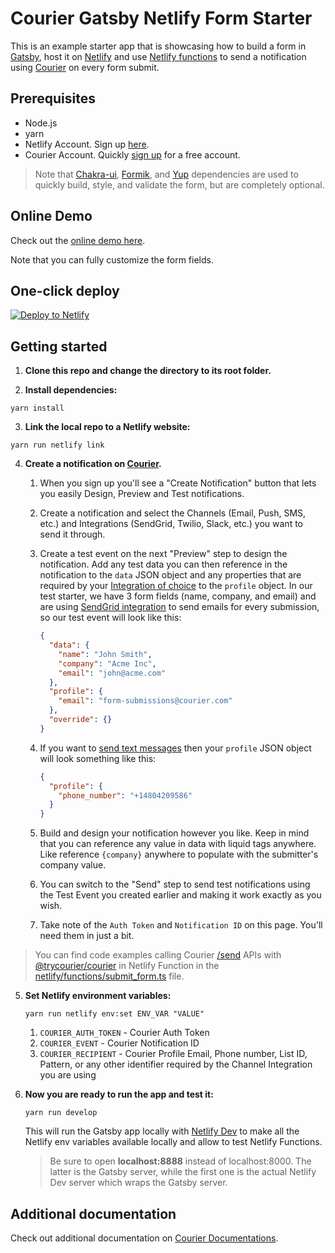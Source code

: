 # Courier Gatsby Netlify Form Starter

This is an example starter app that is showcasing how to build a form in
[Gatsby](https://gatsbyjs.com), host it on [Netlify](https://www.netlify.com/) and use
[Netlify functions](https://www.netlify.com/products/functions/) to send a notification using
[Courier](https://www.courier.com/) on every form submit.

## Prerequisites

- Node.js
- yarn
- Netlify Account. Sign up [here](https://app.netlify.com/signup).
- Courier Account.
  Quickly [sign up](https://app.courier.com/signup) for a free account.

> Note that [Chakra-ui](https://chakra-ui.com/), [Formik](https://formik.org/), and
> [Yup](https://github.com/jquense/yup) dependencies are used to quickly build, style, and validate
> the form, but are completely optional.

## Online Demo

Check out the [online demo here](https://vigilant-franklin-82f2dc.netlify.app/).

Note that you can fully customize the form fields.

## One-click deploy

[![Deploy to Netlify](https://www.netlify.com/img/deploy/button.svg)](https://app.netlify.com/start/deploy?repository=https://github.com/trycourier/gatsby-netlify-form-starter)

## Getting started

1. **Clone this repo and change the directory to its root folder.**

2. **Install dependencies:**

```shell
yarn install
```

3. **Link the local repo to a Netlify website:**

```shell
yarn run netlify link
```

4.  **Create a notification on [Courier](https://www.courier.com/).**

    1.  When you sign up you'll see a "Create Notification" button that lets you easily Design, Preview
        and Test notifications.

    2.  Create a notification and select the Channels (Email, Push, SMS, etc.) and Integrations
        (SendGrid, Twilio, Slack, etc.) you want to send it through.

    3.  Create a test event on the next "Preview" step to design the notification. Add any test data
        you can then reference in the notification to the `data` JSON object and any properties that are
        required by your [Integration of choice](https://www.courier.com/providers/) to the `profile` object.
        In our test starter, we have 3 form fields (name, company, and email) and are using
        [SendGrid integration](https://www.courier.com/docs/guides/providers/email/sendgrid/) to send emails
        for every submission, so our test event will look like this:

        ```json
        {
          "data": {
            "name": "John Smith",
            "company": "Acme Inc",
            "email": "john@acme.com"
          },
          "profile": {
            "email": "form-submissions@courier.com"
          },
          "override": {}
        }
        ```

    4.  If you want to [send text messages](https://www.courier.com/docs/guides/providers/sms/twilio/)
        then your `profile` JSON object will look something like this:

        ```json
        {
          "profile": {
            "phone_number": "+14804209586"
          }
        }
        ```

    5.  Build and design your notification however you like. Keep in mind that you can reference any
        value in data with liquid tags anywhere. Like reference `{company}` anywhere to populate with
        the submitter's company value.

    6.  You can switch to the "Send" step to send test notifications using the Test Event you created
        earlier and making it work exactly as you wish.

    7.  Take note of the `Auth Token` and `Notification ID` on this page. You'll need them in just a
        bit.

> You can find code examples calling Courier [/send](https://www.courier.com/docs/reference/send/message/) APIs with
> [@trycourier/courier](https://www.npmjs.com/package/@trycourier/courier) in Netlify Function in the
> [netlify/functions/submit_form.ts](https://github.com/trycourier/gatsby-netlify-form-starter/blob/main/netlify/functions/submit_form.ts) file.

5.  **Set Netlify environment variables:**

    ```shell
    yarn run netlify env:set ENV_VAR "VALUE"
    ```

    1. `COURIER_AUTH_TOKEN` - Courier Auth Token
    2. `COURIER_EVENT` - Courier Notification ID
    3. `COURIER_RECIPIENT` - Courier Profile Email, Phone number, List ID, Pattern, or any other
       identifier required by the Channel Integration you are using

6.  **Now you are ready to run the app and test it:**

    ```shell
    yarn run develop
    ```

    This will run the Gatsby app locally with [Netlify Dev](https://www.netlify.com/products/dev/) to
    make all the Netlify env variables available locally and allow to test Netlify Functions.

    > Be sure to open **localhost:8888** instead of localhost:8000. The latter is the Gatsby server,
    > while the first one is the actual Netlify Dev server which wraps the Gatsby server.

## Additional documentation

Check out additional documentation on [Courier Documentations](https://www.courier.com/docs/).
